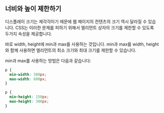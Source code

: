 ## 너비와 높이 제한하기

디스플레이 크기는 제각각이기 때문에 웹 페이지의 컨텐츠의 크기 역시 달라질 수 있습니다. CSS는 이러한 문제를 피하기 위해서 엘리먼트 상자의 크기를 제한할 수 있도록 두가지 속성을 제공합니다.

바로 width, height에 min과 max를 사용하는 것입니다. min과 max를 width, height와 함께 사용하면 엘리먼트의 최소 크기와 최대 크기를 제한할 수 있습니다. 

min과 max를 사용하는 방법은 다음과 같습니다:

```css
p {
  min-width: 300px;
  max-width: 600px;
}

p {
  min-height: 150px;
  max-height: 300px;
}
```

